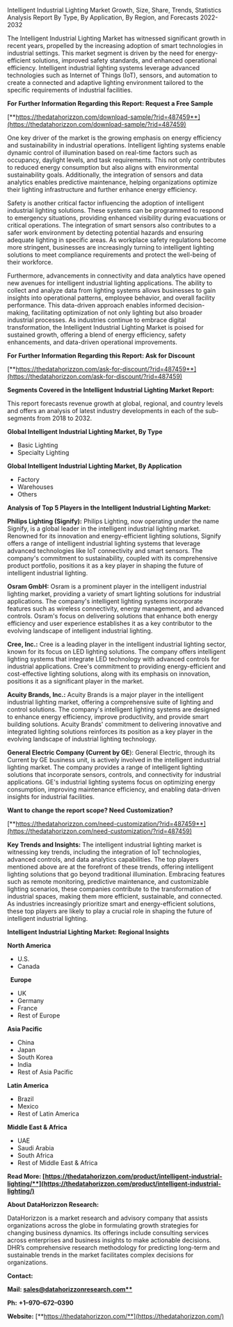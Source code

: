 ﻿Intelligent Industrial Lighting Market Growth, Size, Share, Trends, Statistics Analysis Report By Type, By Application, By Region, and Forecasts 2022-2032

The Intelligent Industrial Lighting Market has witnessed significant growth in recent years, propelled by the increasing adoption of smart technologies in industrial settings. This market segment is driven by the need for energy-efficient solutions, improved safety standards, and enhanced operational efficiency. Intelligent industrial lighting systems leverage advanced technologies such as Internet of Things (IoT), sensors, and automation to create a connected and adaptive lighting environment tailored to the specific requirements of industrial facilities.

**For Further Information Regarding this Report: Request a Free Sample**

[**https://thedatahorizzon.com/download-sample/?rid=487459**](https://thedatahorizzon.com/download-sample/?rid=487459)

One key driver of the market is the growing emphasis on energy efficiency and sustainability in industrial operations. Intelligent lighting systems enable dynamic control of illumination based on real-time factors such as occupancy, daylight levels, and task requirements. This not only contributes to reduced energy consumption but also aligns with environmental sustainability goals. Additionally, the integration of sensors and data analytics enables predictive maintenance, helping organizations optimize their lighting infrastructure and further enhance energy efficiency.

Safety is another critical factor influencing the adoption of intelligent industrial lighting solutions. These systems can be programmed to respond to emergency situations, providing enhanced visibility during evacuations or critical operations. The integration of smart sensors also contributes to a safer work environment by detecting potential hazards and ensuring adequate lighting in specific areas. As workplace safety regulations become more stringent, businesses are increasingly turning to intelligent lighting solutions to meet compliance requirements and protect the well-being of their workforce.

Furthermore, advancements in connectivity and data analytics have opened new avenues for intelligent industrial lighting applications. The ability to collect and analyze data from lighting systems allows businesses to gain insights into operational patterns, employee behavior, and overall facility performance. This data-driven approach enables informed decision-making, facilitating optimization of not only lighting but also broader industrial processes. As industries continue to embrace digital transformation, the Intelligent Industrial Lighting Market is poised for sustained growth, offering a blend of energy efficiency, safety enhancements, and data-driven operational improvements.

**For Further Information Regarding this Report: Ask for Discount**

[**https://thedatahorizzon.com/ask-for-discount/?rid=487459**](https://thedatahorizzon.com/ask-for-discount/?rid=487459)

**Segments Covered in the Intelligent Industrial Lighting Market Report:**

This report forecasts revenue growth at global, regional, and country levels and offers an analysis of latest industry developments in each of the sub-segments from 2018 to 2032.

**Global Intelligent Industrial Lighting Market, By Type**

- Basic Lighting
- Specialty Lighting

**Global Intelligent Industrial Lighting Market, By Application**

- Factory
- Warehouses
- Others

**Analysis of Top 5 Players in the Intelligent Industrial Lighting Market:**

**Philips Lighting (Signify):** Philips Lighting, now operating under the name Signify, is a global leader in the intelligent industrial lighting market. Renowned for its innovation and energy-efficient lighting solutions, Signify offers a range of intelligent industrial lighting systems that leverage advanced technologies like IoT connectivity and smart sensors. The company's commitment to sustainability, coupled with its comprehensive product portfolio, positions it as a key player in shaping the future of intelligent industrial lighting.

**Osram GmbH:** Osram is a prominent player in the intelligent industrial lighting market, providing a variety of smart lighting solutions for industrial applications. The company's intelligent lighting systems incorporate features such as wireless connectivity, energy management, and advanced controls. Osram's focus on delivering solutions that enhance both energy efficiency and user experience establishes it as a key contributor to the evolving landscape of intelligent industrial lighting.

**Cree, Inc.:** Cree is a leading player in the intelligent industrial lighting sector, known for its focus on LED lighting solutions. The company offers intelligent lighting systems that integrate LED technology with advanced controls for industrial applications. Cree's commitment to providing energy-efficient and cost-effective lighting solutions, along with its emphasis on innovation, positions it as a significant player in the market.

**Acuity Brands, Inc.:** Acuity Brands is a major player in the intelligent industrial lighting market, offering a comprehensive suite of lighting and control solutions. The company's intelligent lighting systems are designed to enhance energy efficiency, improve productivity, and provide smart building solutions. Acuity Brands' commitment to delivering innovative and integrated lighting solutions reinforces its position as a key player in the evolving landscape of industrial lighting technology.

**General Electric Company (Current by GE**): General Electric, through its Current by GE business unit, is actively involved in the intelligent industrial lighting market. The company provides a range of intelligent lighting solutions that incorporate sensors, controls, and connectivity for industrial applications. GE's industrial lighting systems focus on optimizing energy consumption, improving maintenance efficiency, and enabling data-driven insights for industrial facilities.

**Want to change the report scope? Need Customization?**

[**https://thedatahorizzon.com/need-customization/?rid=487459**](https://thedatahorizzon.com/need-customization/?rid=487459)

**Key Trends and Insights:** The intelligent industrial lighting market is witnessing key trends, including the integration of IoT technologies, advanced controls, and data analytics capabilities. The top players mentioned above are at the forefront of these trends, offering intelligent lighting solutions that go beyond traditional illumination. Embracing features such as remote monitoring, predictive maintenance, and customizable lighting scenarios, these companies contribute to the transformation of industrial spaces, making them more efficient, sustainable, and connected. As industries increasingly prioritize smart and energy-efficient solutions, these top players are likely to play a crucial role in shaping the future of intelligent industrial lighting.

**Intelligent Industrial Lighting Market: Regional Insights**

**North America**

- U.S.
- Canada

` `**Europe**

- UK
- Germany
- France
- Rest of Europe

**Asia Pacific**

- China
- Japan
- South Korea
- India
- Rest of Asia Pacific

**Latin America**

- Brazil
- Mexico
- Rest of Latin America

**Middle East & Africa**

- UAE
- Saudi Arabia
- South Africa
- Rest of Middle East & Africa

**Read More: [https://thedatahorizzon.com/product/intelligent-industrial-lighting/**](https://thedatahorizzon.com/product/intelligent-industrial-lighting/)**

**About DataHorizzon Research:**

DataHorizzon is a market research and advisory company that assists organizations across the globe in formulating growth strategies for changing business dynamics. Its offerings include consulting services across enterprises and business insights to make actionable decisions. DHR’s comprehensive research methodology for predicting long-term and sustainable trends in the market facilitates complex decisions for organizations.

**Contact:**

**Mail: [sales@datahorizzonresearch.com**](mailto:sales@datahorizzonresearch.com)**

**Ph:** **+1–970–672–0390**

**Website:** [**https://thedatahorizzon.com/**](https://thedatahorizzon.com/)

